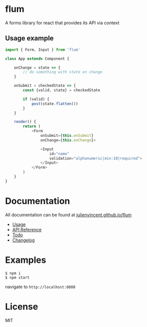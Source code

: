 # flum

A forms library for react that provides its API via context

## Usage example

```javascript
import { Form, Input } from 'flum'

class App extends Component {

    onChange = state => {
        // do something with state on change
    }

    onSubmit = checkedState => {
        const {valid, state} = checkedState

        if (valid) {
            post(state.flatten())
        }
    }

    render() {
        return (
            <Form
                onSubmit={this.onSubmit}
                onChange={this.onChange}>

                <Input
                    id="name"
                    validation="alphanumeric|min:10|required">
                </Input>
            </Form>
        )
    }
}
```

# Documentation
All documentation can be found at [julienvincent.github.io/flum](http://julienvincent.github.io/flum/)

* [Usage](http://julienvincent.github.io/flum/docs/usage)
* [API Reference](http://julienvincent.github.io/flum/docs/api)
* [Todo](http://julienvincent.github.io/flum/docs/Todo.html)
* [Changelog](http://julienvincent.github.io/flum/changelog.html)

# Examples

```
$ npm i
$ npm start
```

navigate to `http://localhost:8080`

# License
MIT
